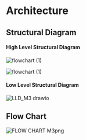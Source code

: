 # Architecture
##  Structural Diagram
  ####  High Level Structural Diagram
  
  ![flowchart (1)](https://user-images.githubusercontent.com/98812378/157898680-770367ba-b3ad-47a8-a4e9-196801506f98.jpg)

   
   ![flowchart (1)](https://user-images.githubusercontent.com/98812378/157800079-febeda98-50bc-43e9-bb76-ebf83521dd8b.jpg)

  ####  Low Level Structural Diagram
    
   ![LLD_M3 drawio](https://user-images.githubusercontent.com/98866279/157887883-59739b7f-706b-41bc-8ff2-e355b5f63928.png)   


## Flow Chart
   ![FLOW CHART M3png](https://user-images.githubusercontent.com/98866279/157892912-88efcbe0-7de6-46fb-bc99-617b535cc46a.png)
